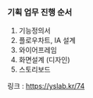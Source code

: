 ### 기획 업무 진행 순서

1. 기능정의서
2. 플로우차트, IA 설계
3. 와이어프레임
4. 화면설계 (디자인)
5. 스토리보드

링크 : https://yslab.kr/74